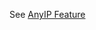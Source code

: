 See [AnyIP Feature](https://blog.widodh.nl/2016/04/anyip-bind-a-whole-subnet-to-your-linux-machine/)
